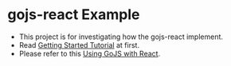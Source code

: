 # gojs-react Example

- This project is for investigating how the gojs-react implement.
- Read [Getting Started Tutorial](https://gojs.net/latest/learn/index.html) at first.
- Please refer to this [Using GoJS with React](https://gojs.net/latest/intro/react.html).
